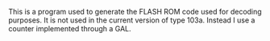 This is a program used to generate the FLASH ROM code used for decoding
purposes. It is not used in the current version of type 103a. Instead I use a
counter implemented through a GAL. 
